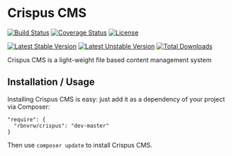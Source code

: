Crispus CMS
========================================
[![Build Status](https://travis-ci.org/rbnvrw/crispus.svg?branch=master)](https://travis-ci.org/rbnvrw/crispus)
[![Coverage Status](https://coveralls.io/repos/rbnvrw/crispus/badge.svg?branch=master)](https://coveralls.io/r/rbnvrw/crispus?branch=master)
[![License](https://poser.pugx.org/rbnvrw/crispus/license.svg)](https://packagist.org/packages/rbnvrw/crispus)

[![Latest Stable Version](https://poser.pugx.org/rbnvrw/crispus/v/stable.svg)](https://packagist.org/packages/rbnvrw/crispus) 
[![Latest Unstable Version](https://poser.pugx.org/rbnvrw/crispus/v/unstable.svg)](https://packagist.org/packages/rbnvrw/crispus)
[![Total Downloads](https://poser.pugx.org/rbnvrw/crispus/downloads.svg)](https://packagist.org/packages/rbnvrw/crispus) 


Crispus CMS is a light-weight file based content management system

Installation / Usage
--------------------
Installing Crispus CMS is easy: just add it as a dependency of your project via Composer:
```
"require": {
  "rbnvrw/crispus": "dev-master"
}
```
Then use `composer update` to install Crispus CMS.
